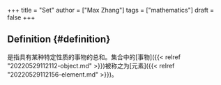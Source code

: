 +++
title = "Set"
author = ["Max Zhang"]
tags = ["mathematics"]
draft = false
+++

## Definition {#definition}

是指具有某种特定性质的事物的总和。集合中的[事物]({{< relref "20220529112112-object.md" >}})被称之为[元素]({{< relref "20220529112156-element.md" >}})。
